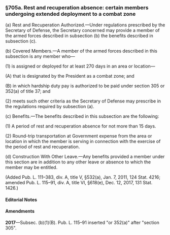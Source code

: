 ### §705a. Rest and recuperation absence: certain members undergoing extended deployment to a combat zone ###

(a) Rest and Recuperation Authorized.—Under regulations prescribed by the Secretary of Defense, the Secretary concerned may provide a member of the armed forces described in subsection (b) the benefits described in subsection (c).

(b) Covered Members.—A member of the armed forces described in this subsection is any member who—

(1) is assigned or deployed for at least 270 days in an area or location—

(A) that is designated by the President as a combat zone; and

(B) in which hardship duty pay is authorized to be paid under section 305 or 352(a) of title 37; and

(2) meets such other criteria as the Secretary of Defense may prescribe in the regulations required by subsection (a).

(c) Benefits.—The benefits described in this subsection are the following:

(1) A period of rest and recuperation absence for not more than 15 days.

(2) Round-trip transportation at Government expense from the area or location in which the member is serving in connection with the exercise of the period of rest and recuperation.

(d) Construction With Other Leave.—Any benefits provided a member under this section are in addition to any other leave or absence to which the member may be entitled.

(Added Pub. L. 111–383, div. A, title V, §532(a), Jan. 7, 2011, 124 Stat. 4216; amended Pub. L. 115–91, div. A, title VI, §618(e), Dec. 12, 2017, 131 Stat. 1426.)

#### **Editorial Notes** ####

#### Amendments ####

**2017**—Subsec. (b)(1)(B). Pub. L. 115–91 inserted "or 352(a)" after "section 305".
